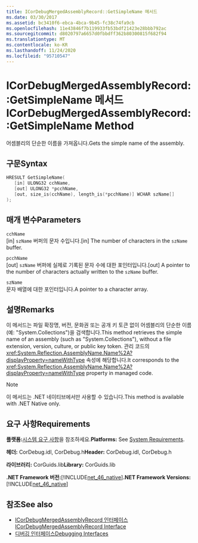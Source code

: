 ```yaml
---
title: ICorDebugMergedAssemblyRecord::GetSimpleName 메서드
ms.date: 03/30/2017
ms.assetid: bc3410f6-ebca-4bca-9b45-fc38c74fa9cb
ms.openlocfilehash: 11e43846f7b119933fb53bdf21423e28bbb792ac
ms.sourcegitcommit: d8020797a6657d0fbbdff362b80300815f682f94
ms.translationtype: MT
ms.contentlocale: ko-KR
ms.lasthandoff: 11/24/2020
ms.locfileid: "95710547"
---
```

# <a name="icordebugmergedassemblyrecordgetsimplename-method"></a><span data-ttu-id="75242-102">ICorDebugMergedAssemblyRecord::GetSimpleName 메서드</span><span class="sxs-lookup"><span data-stu-id="75242-102">ICorDebugMergedAssemblyRecord::GetSimpleName Method</span></span>

<span data-ttu-id="75242-103">어셈블리의 단순한 이름을 가져옵니다.</span><span class="sxs-lookup"><span data-stu-id="75242-103">Gets the simple name of the assembly.</span></span>  
  
## <a name="syntax"></a><span data-ttu-id="75242-104">구문</span><span class="sxs-lookup"><span data-stu-id="75242-104">Syntax</span></span>  
  
```cpp  
HRESULT GetSimpleName(  
   [in] ULONG32 cchName,
   [out] ULONG32 *pcchName,
   [out, size_is(cchName), length_is(*pcchName)] WCHAR szName[]  
);  
```  
  
## <a name="parameters"></a><span data-ttu-id="75242-105">매개 변수</span><span class="sxs-lookup"><span data-stu-id="75242-105">Parameters</span></span>  

 `cchName`  
 <span data-ttu-id="75242-106">[in] `szName` 버퍼의 문자 수입니다.</span><span class="sxs-lookup"><span data-stu-id="75242-106">[in] The number of characters in the `szName` buffer.</span></span>  
  
 `pcchName`  
 <span data-ttu-id="75242-107">[out] `szName` 버퍼에 실제로 기록된 문자 수에 대한 포인터입니다.</span><span class="sxs-lookup"><span data-stu-id="75242-107">[out] A pointer to the number of characters actually written to the `szName` buffer.</span></span>  
  
 `szName`  
 <span data-ttu-id="75242-108">문자 배열에 대한 포인터입니다.</span><span class="sxs-lookup"><span data-stu-id="75242-108">A pointer to a character array.</span></span>  
  
## <a name="remarks"></a><span data-ttu-id="75242-109">설명</span><span class="sxs-lookup"><span data-stu-id="75242-109">Remarks</span></span>  

 <span data-ttu-id="75242-110">이 메서드는 파일 확장명, 버전, 문화권 또는 공개 키 토큰 없이 어셈블리의 단순한 이름(예: "System.Collections")을 검색합니다.</span><span class="sxs-lookup"><span data-stu-id="75242-110">This method retrieves the simple name of an assembly (such as "System.Collections"), without a file extension, version, culture, or public key token.</span></span> <span data-ttu-id="75242-111">관리 코드의 <xref:System.Reflection.AssemblyName.Name%2A?displayProperty=nameWithType> 속성에 해당합니다.</span><span class="sxs-lookup"><span data-stu-id="75242-111">It corresponds to the <xref:System.Reflection.AssemblyName.Name%2A?displayProperty=nameWithType> property in managed code.</span></span>  
  
> [!NOTE]
> <span data-ttu-id="75242-112">이 메서드는 .NET 네이티브에서만 사용할 수 있습니다.</span><span class="sxs-lookup"><span data-stu-id="75242-112">This method is available with .NET Native only.</span></span>  
  
## <a name="requirements"></a><span data-ttu-id="75242-113">요구 사항</span><span class="sxs-lookup"><span data-stu-id="75242-113">Requirements</span></span>  

 <span data-ttu-id="75242-114">**플랫폼:**[시스템 요구 사항](../../get-started/system-requirements.md)을 참조하세요.</span><span class="sxs-lookup"><span data-stu-id="75242-114">**Platforms:** See [System Requirements](../../get-started/system-requirements.md).</span></span>  
  
 <span data-ttu-id="75242-115">**헤더:** CorDebug.idl, CorDebug.h</span><span class="sxs-lookup"><span data-stu-id="75242-115">**Header:** CorDebug.idl, CorDebug.h</span></span>  
  
 <span data-ttu-id="75242-116">**라이브러리:** CorGuids.lib</span><span class="sxs-lookup"><span data-stu-id="75242-116">**Library:** CorGuids.lib</span></span>  
  
 <span data-ttu-id="75242-117">**.NET Framework 버전:**[!INCLUDE[net_46_native](../../../../includes/net-46-native-md.md)]</span><span class="sxs-lookup"><span data-stu-id="75242-117">**.NET Framework Versions:** [!INCLUDE[net_46_native](../../../../includes/net-46-native-md.md)]</span></span>  
  
## <a name="see-also"></a><span data-ttu-id="75242-118">참조</span><span class="sxs-lookup"><span data-stu-id="75242-118">See also</span></span>

- [<span data-ttu-id="75242-119">ICorDebugMergedAssemblyRecord 인터페이스</span><span class="sxs-lookup"><span data-stu-id="75242-119">ICorDebugMergedAssemblyRecord Interface</span></span>](icordebugmergedassemblyrecord-interface.md)
- [<span data-ttu-id="75242-120">디버깅 인터페이스</span><span class="sxs-lookup"><span data-stu-id="75242-120">Debugging Interfaces</span></span>](debugging-interfaces.md)
